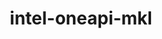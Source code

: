 ---
title: "intel-oneapi-mkl"
layout: cache
categories: [package, develop-2024-05-26]
meta: {"versions": ["2024.0.0"], "compilers": ["gcc@=11.4.0", "gcc@=12.3.0", "intel@=2021.10.0", "oneapi@=2023.2.0", "oneapi@=2024.0.0"], "oss": ["amzn2", "ubuntu22.04"], "platforms": ["linux"], "targets": ["x86_64_v3", "x86_64_v4"], "stacks": ["aws-pcluster-x86_64_v4", "e4s", "e4s-oneapi", "ml-linux-x86_64-cpu", "ml-linux-x86_64-cuda", "root"], "num_specs": 12, "num_specs_by_stack": {"aws-pcluster-x86_64_v4": 8, "root": 12, "ml-linux-x86_64-cuda": 1, "ml-linux-x86_64-cpu": 1, "e4s": 1, "e4s-oneapi": 1}}
spec_details: [{"hash": "4btirb3zrxf6524ijqkcwdtgjxbowp3w", "compiler": "gcc@=12.3.0", "versions": ["2024.0.0"], "os": "amzn2", "platform": "linux", "target": "x86_64_v3", "variants": ["build_system=generic", "~cluster", "+envmods", "~ilp64", "mpi_family=none", "+shared", "threads=none"], "stacks": ["aws-pcluster-x86_64_v4", "root"], "size": "-", "tarball": "https://binaries.spack.io/releases/develop-2024-05-26/build_cache/linux-amzn2-x86_64_v3/gcc-12.3.0/intel-oneapi-mkl-2024.0.0/linux-amzn2-x86_64_v3-gcc-12.3.0-intel-oneapi-mkl-2024.0.0-4btirb3zrxf6524ijqkcwdtgjxbowp3w.spack"}, {"hash": "lqgyfd3axuuff46uad77dpbvrgn6j76k", "compiler": "oneapi@=2023.2.0", "versions": ["2024.0.0"], "os": "amzn2", "platform": "linux", "target": "x86_64_v3", "variants": ["build_system=generic", "~cluster", "+envmods", "~ilp64", "mpi_family=none", "+shared", "threads=none"], "stacks": ["aws-pcluster-x86_64_v4", "root"], "size": "-", "tarball": "https://binaries.spack.io/releases/develop-2024-05-26/build_cache/linux-amzn2-x86_64_v3/oneapi-2023.2.0/intel-oneapi-mkl-2024.0.0/linux-amzn2-x86_64_v3-oneapi-2023.2.0-intel-oneapi-mkl-2024.0.0-lqgyfd3axuuff46uad77dpbvrgn6j76k.spack"}, {"hash": "bu767zts7taiqrxw3conepqpol5nofjx", "compiler": "intel@=2021.10.0", "versions": ["2024.0.0"], "os": "amzn2", "platform": "linux", "target": "x86_64_v3", "variants": ["build_system=generic", "+cluster", "+envmods", "~ilp64", "mpi_family=none", "+shared", "threads=none"], "stacks": ["aws-pcluster-x86_64_v4", "root"], "size": "-", "tarball": "https://binaries.spack.io/releases/develop-2024-05-26/build_cache/linux-amzn2-x86_64_v3/intel-2021.10.0/intel-oneapi-mkl-2024.0.0/linux-amzn2-x86_64_v3-intel-2021.10.0-intel-oneapi-mkl-2024.0.0-bu767zts7taiqrxw3conepqpol5nofjx.spack"}, {"hash": "dcwoihxfqfiaf5mb4tbw4lnjzntksiay", "compiler": "intel@=2021.10.0", "versions": ["2024.0.0"], "os": "amzn2", "platform": "linux", "target": "x86_64_v3", "variants": ["build_system=generic", "~cluster", "+envmods", "~ilp64", "mpi_family=none", "+shared", "threads=none"], "stacks": ["aws-pcluster-x86_64_v4", "root"], "size": "-", "tarball": "https://binaries.spack.io/releases/develop-2024-05-26/build_cache/linux-amzn2-x86_64_v3/intel-2021.10.0/intel-oneapi-mkl-2024.0.0/linux-amzn2-x86_64_v3-intel-2021.10.0-intel-oneapi-mkl-2024.0.0-dcwoihxfqfiaf5mb4tbw4lnjzntksiay.spack"}, {"hash": "tkcpd2hg2meovvdfza6rz7az7vxwfggs", "compiler": "gcc@=12.3.0", "versions": ["2024.0.0"], "os": "amzn2", "platform": "linux", "target": "x86_64_v4", "variants": ["build_system=generic", "~cluster", "+envmods", "~ilp64", "mpi_family=none", "+shared", "threads=none"], "stacks": ["aws-pcluster-x86_64_v4", "root"], "size": "-", "tarball": "https://binaries.spack.io/releases/develop-2024-05-26/build_cache/linux-amzn2-x86_64_v4/gcc-12.3.0/intel-oneapi-mkl-2024.0.0/linux-amzn2-x86_64_v4-gcc-12.3.0-intel-oneapi-mkl-2024.0.0-tkcpd2hg2meovvdfza6rz7az7vxwfggs.spack"}, {"hash": "7kk2dvjstz6pdpq3q7q5vbnnwlbc6maj", "compiler": "intel@=2021.10.0", "versions": ["2024.0.0"], "os": "amzn2", "platform": "linux", "target": "x86_64_v4", "variants": ["build_system=generic", "~cluster", "+envmods", "~ilp64", "mpi_family=none", "+shared", "threads=none"], "stacks": ["aws-pcluster-x86_64_v4", "root"], "size": "-", "tarball": "https://binaries.spack.io/releases/develop-2024-05-26/build_cache/linux-amzn2-x86_64_v4/intel-2021.10.0/intel-oneapi-mkl-2024.0.0/linux-amzn2-x86_64_v4-intel-2021.10.0-intel-oneapi-mkl-2024.0.0-7kk2dvjstz6pdpq3q7q5vbnnwlbc6maj.spack"}, {"hash": "mhqtaseoxrxecl7zmzyntkcempnnyngn", "compiler": "intel@=2021.10.0", "versions": ["2024.0.0"], "os": "amzn2", "platform": "linux", "target": "x86_64_v4", "variants": ["build_system=generic", "+cluster", "+envmods", "~ilp64", "mpi_family=none", "+shared", "threads=none"], "stacks": ["aws-pcluster-x86_64_v4", "root"], "size": "-", "tarball": "https://binaries.spack.io/releases/develop-2024-05-26/build_cache/linux-amzn2-x86_64_v4/intel-2021.10.0/intel-oneapi-mkl-2024.0.0/linux-amzn2-x86_64_v4-intel-2021.10.0-intel-oneapi-mkl-2024.0.0-mhqtaseoxrxecl7zmzyntkcempnnyngn.spack"}, {"hash": "2zdxkdqpmmu7lhsccg4lxhyizqloqdvv", "compiler": "oneapi@=2023.2.0", "versions": ["2024.0.0"], "os": "amzn2", "platform": "linux", "target": "x86_64_v4", "variants": ["build_system=generic", "~cluster", "+envmods", "~ilp64", "mpi_family=none", "+shared", "threads=none"], "stacks": ["aws-pcluster-x86_64_v4", "root"], "size": "-", "tarball": "https://binaries.spack.io/releases/develop-2024-05-26/build_cache/linux-amzn2-x86_64_v4/oneapi-2023.2.0/intel-oneapi-mkl-2024.0.0/linux-amzn2-x86_64_v4-oneapi-2023.2.0-intel-oneapi-mkl-2024.0.0-2zdxkdqpmmu7lhsccg4lxhyizqloqdvv.spack"}, {"hash": "yzbudmbmdep3o7aevses74xirjaybree", "compiler": "gcc@=11.4.0", "versions": ["2024.0.0"], "os": "ubuntu22.04", "platform": "linux", "target": "x86_64_v3", "variants": ["build_system=generic", "~cluster", "+envmods", "~ilp64", "mpi_family=none", "+shared", "threads=none"], "stacks": ["root", "ml-linux-x86_64-cuda"], "size": "-", "tarball": "https://binaries.spack.io/releases/develop-2024-05-26/build_cache/linux-ubuntu22.04-x86_64_v3/gcc-11.4.0/intel-oneapi-mkl-2024.0.0/linux-ubuntu22.04-x86_64_v3-gcc-11.4.0-intel-oneapi-mkl-2024.0.0-yzbudmbmdep3o7aevses74xirjaybree.spack"}, {"hash": "h3wkn34nivr4k5hakqvk5m7p4nuzg7bc", "compiler": "gcc@=11.4.0", "versions": ["2024.0.0"], "os": "ubuntu22.04", "platform": "linux", "target": "x86_64_v3", "variants": ["build_system=generic", "~cluster", "+envmods", "~ilp64", "mpi_family=none", "+shared", "threads=none"], "stacks": ["ml-linux-x86_64-cpu", "root"], "size": "-", "tarball": "https://binaries.spack.io/releases/develop-2024-05-26/build_cache/linux-ubuntu22.04-x86_64_v3/gcc-11.4.0/intel-oneapi-mkl-2024.0.0/linux-ubuntu22.04-x86_64_v3-gcc-11.4.0-intel-oneapi-mkl-2024.0.0-h3wkn34nivr4k5hakqvk5m7p4nuzg7bc.spack"}, {"hash": "xwadk5g6bfec4nvwovuumwamcdrzllq3", "compiler": "gcc@=11.4.0", "versions": ["2024.0.0"], "os": "ubuntu22.04", "platform": "linux", "target": "x86_64_v3", "variants": ["build_system=generic", "~cluster", "+envmods", "~ilp64", "mpi_family=none", "+shared", "threads=none"], "stacks": ["root", "e4s"], "size": "-", "tarball": "https://binaries.spack.io/releases/develop-2024-05-26/build_cache/linux-ubuntu22.04-x86_64_v3/gcc-11.4.0/intel-oneapi-mkl-2024.0.0/linux-ubuntu22.04-x86_64_v3-gcc-11.4.0-intel-oneapi-mkl-2024.0.0-xwadk5g6bfec4nvwovuumwamcdrzllq3.spack"}, {"hash": "en2iwgqep5romekkpde7gmgixx5cvscd", "compiler": "oneapi@=2024.0.0", "versions": ["2024.0.0"], "os": "ubuntu22.04", "platform": "linux", "target": "x86_64_v3", "variants": ["build_system=generic", "~cluster", "+envmods", "~ilp64", "mpi_family=none", "+shared", "threads=none"], "stacks": ["e4s-oneapi", "root"], "size": "-", "tarball": "https://binaries.spack.io/releases/develop-2024-05-26/build_cache/linux-ubuntu22.04-x86_64_v3/oneapi-2024.0.0/intel-oneapi-mkl-2024.0.0/linux-ubuntu22.04-x86_64_v3-oneapi-2024.0.0-intel-oneapi-mkl-2024.0.0-en2iwgqep5romekkpde7gmgixx5cvscd.spack"}]
---